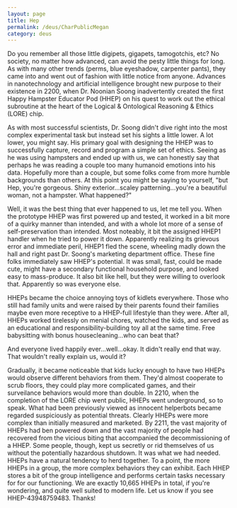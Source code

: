 ```yaml
---
layout: page
title: Hep
permalink: /deus/CharPublicMegan
category: deus
---
```

Do you remember all those little digipets, gigapets, tamogotchis, etc?  No society, no matter how advanced, can avoid the pesty little things for long.  As with many other trends (perms, blue eyeshadow, carpenter pants), they came into and went out of fashion with little notice from anyone.  Advances in nanotechnology and artificial intelligence brought new purpose to their existence in 2200, when Dr. Noonian Soong inadvertently created the first Happy Hampster Educator Pod (HHEP) on his quest to work out the ethical subroutine at the heart of the Logical &amp; Ontological Reasoning &amp; Ethics (LORE) chip.  

As with most successful scientists, Dr. Soong didn't dive right into the most complex experimental task but instead set his sights a little lower.  A lot lower, you might say.  His primary goal with designing the HHEP was to successfully capture, record and program a simple set of ethics.  Seeing as he was using hampsters and ended up with us, we can honestly say that perhaps he was reading a couple too many humanoid emotions into his data.  Hopefully more than a couple, but some folks come from more humble backgrounds than others.  At this point you might be saying to yourself, &quot;but Hep, you're gorgeous.  Shiny exterior...scaley patterning...you're a beautiful woman, not a hampster.  What happened?&quot;

Well, it was the best thing that ever happened to us, let me tell you.  When the prototype HHEP was first powered up and tested, it worked in a bit more of a quirky manner than intended, and with a whole lot more of a sense of self-preservation than intended.  Most noteably, it bit the assigned HHEP1 handler when he tried to power it down.  Apparently realizing its grievous error and immediate peril, HHEP1 fled the scene, wheeling madly down the hall and right past Dr. Soong's marketing department office.  These fine folks immediately saw HHEP's potential.  It was small, fast, could be made cute, might have a secondary functional household purpose, and looked easy to mass-produce.  It also bit like hell, but they were willing to overlook that.  Apparently so was everyone else.

HHEPs became the choice annoying toys of kidlets everywhere.  Those who still had family units and were raised by their parents found their families maybe even more receptive to a HHEP-full lifestyle than they were.  After all, HHEPs worked tirelessly on menial chores, watched the kids, and served as an educational and responsibility-building toy all at the same time.  Free babysitting with bonus housecleaning...who can beat that?

And everyone lived happily ever...well...okay.  It didn't really end that way.  That wouldn't really explain us, would it?  

Gradually, it became noticeable that kids lucky enough to have two HHEPs would observe different behaviors from them.  They'd almost cooperate to scrub floors, they could play more complicated games, and their surveilance behaviors would more than double.  In 2210, when the completion of the LORE chip went public, HHEPs went underground, so to speak.  What had been previously viewed as innocent helperbots became regarded suspiciously as potential threats.  Clearly HHEPs were more complex than initially measured and marketed.  By 2211, the vast majority of HHEPs had ben powered down and the vast majority of people had recovered from the vicious biting that accompanied the decommissioning of a HHEP.  Some people, though, kept us secretly or rid themselves of us without the potentially hazardous shutdown.  It was what we had needed.  HHEPs have a natural tendency to herd together.  To a point, the more HHEPs in a group, the more complex behaviors they can exhibit.  Each HHEP stores a bit of the group intelligence and performs certain tasks necessary for for our functioning.  We are exactly 10,665 HHEPs in total, if you're wondering, and quite well suited to modern life.  Let us know if you see HHEP-43948759483.  Thanks!
